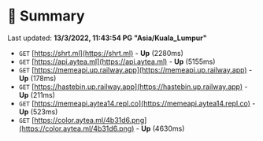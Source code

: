# 📖 Summary
Last updated: **13/3/2022, 11:43:54 PG "Asia/Kuala_Lumpur"**

- `GET` [https://shrt.ml](https://shrt.ml) - **Up** (2280ms)
- `GET` [https://api.aytea.ml](https://api.aytea.ml) - **Up** (5155ms)
- `GET` [https://memeapi.up.railway.app](https://memeapi.up.railway.app) - **Up** (178ms)
- `GET` [https://hastebin.up.railway.app](https://hastebin.up.railway.app) - **Up** (211ms)
- `GET` [https://memeapi.aytea14.repl.co](https://memeapi.aytea14.repl.co) - **Up** (523ms)
- `GET` [https://color.aytea.ml/4b31d6.png](https://color.aytea.ml/4b31d6.png) - **Up** (4630ms)
